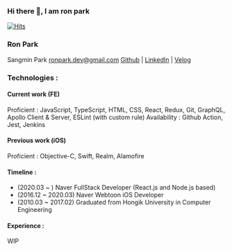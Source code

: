 ### Hi there 👋, I am ron park

[![Hits](https://hits.seeyoufarm.com/api/count/incr/badge.svg?url=https%3A%2F%2Fgithub.com%2Fr0npark%2Fr0npark&count_bg=%2379C83D&title_bg=%23555555&icon=&icon_color=%23E7E7E7&title=hits&edge_flat=false)](https://hits.seeyoufarm.com)

### Ron Park

Sangmin Park
ronpark.dev@gmail.com
[Github](https://github.com/r0npark) | [LinkedIn](https://www.linkedin.com/in/sang-min-park/) | [Velog](https://velog.io/@ron)

### Technologies :

#### Current work (FE)
Proficient : JavaScript, TypeScript, HTML, CSS, React, Redux, Git, GraphQL, Apollo Client & Server, ESLint (with custom rule)
Availability : Github Action, Jest, Jenkins

#### Previous work (iOS)
Proficient : Objective-C, Swift, Realm, Alamofire


#### Timeline :
* (2020.03 ~ ) Naver FullStack Developer (React.js and Node.js based)
* (2016.12 ~ 2020.03) Naver Webtoon iOS Developer
* (2010.03 ~ 2017.02) Graduated from Hongik University in Computer Engineering

#### Experience : 
WIP
